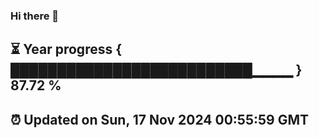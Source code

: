 ### Hi there 👋
⏳ Year progress { ██████████████████████████▁▁▁▁ } 87.72 %
---
⏰ Updated on Sun, 17 Nov 2024 00:55:59 GMT
---
